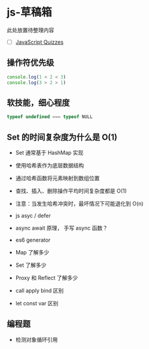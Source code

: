 # js-草稿箱

此处放置待整理内容

* [ ] [JavaScript Quizzes](https://quiz.typeofnan.dev/)

## 操作符优先级

```js
console.log(1 < 2 < 3)
console.log(3 > 2 > 1)
```

## 软技能，细心程度

```js
typeof undefined === typeof NULL
```

## Set 的时间复杂度为什么是 O(1)

* Set 通常基于 HashMap 实现
* 使用哈希表作为底层数据结构
* 通过哈希函数将元素映射到数组位置
* 查找、插入、删除操作平均时间复杂度都是 O(1)
* 注意：当发生哈希冲突时，最坏情况下可能退化到 O(n)

* js asyc / defer
* async await 原理， 手写 async 函数？
* es6 generator
* Map 了解多少
* Set 了解多少
* Proxy 和 Reflect 了解多少
* call apply bind 区别
* let const var 区别

## 编程题

* 检测对象循环引用
